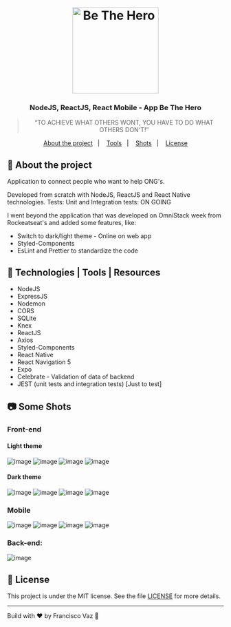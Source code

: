 <h1 align="center">
    <img alt="Be The Hero" src="github/logo.svg" width="200px" />
</h1>

<h3 align="center">
  NodeJS, ReactJS, React Mobile - App Be The Hero
</h3>


<blockquote align="center">“TO ACHIEVE WHAT OTHERS WONT, YOU HAVE TO DO WHAT OTHERS DON'T!”</blockquote>

<p align="center">
  <a href="#rocket-about-the-project">About the project</a>&nbsp;&nbsp;&nbsp;|&nbsp;&nbsp;&nbsp;
  <a href="#construction_worker-tools">Tools</a>&nbsp;&nbsp;&nbsp;|&nbsp;&nbsp;&nbsp;
  <a href="#camera">Shots</a>&nbsp;&nbsp;&nbsp;|&nbsp;&nbsp;&nbsp;
  <a href="#memo-license">License</a>
</p>

## :rocket: About the project

Application to connect people who want to help ONG's.

Developed from scratch with NodeJS, ReactJS and React Native technologies.
Tests: Unit and Integration tests: ON GOING

I went beyond the application that was developed on OmniStack week from Rockeatseat's and added some features, like:
- Switch to dark/light theme - Online on web app
- Styled-Components
- EsLint and Prettier to standardize the code


## :construction_worker: Technologies | Tools | Resources
- NodeJS
- ExpressJS
- Nodemon
- CORS
- SQLite
- Knex
- ReactJS
- Axios
- Styled-Components
- React Native
- React Navigation 5
- Expo
- Celebrate - Validation of data of backend
- JEST (unit tests and integration tests) [Just to test]

## :camera: Some Shots

### Front-end
<!-- ![Be The Hero GIF](github/WebT.gif) -->
#### Light theme
![image](shots/login-light.png)
![image](shots/ong-light.png)
![image](shots/profile-light.png)
![image](shots/incident-light.png)
#### Dark theme
![image](shots/login-dark.png)
![image](shots/ong-dark.png)
![image](shots/profile-dark.png)
![image](shots/incident-dark.png)

### Mobile
![image](shots/incidents-mobile.png)
![image](shots/detail-mobile.png)
![image](shots/mail-mobile.png)
![image](shots/whatsapp-mobile.png)

### Back-end:
![image](shots/backend.png)


## :memo: License

This project is under the MIT license. See the file [LICENSE](LICENSE.md) for more details.

---

Build with ♥ by Francisco Vaz :wave: 
